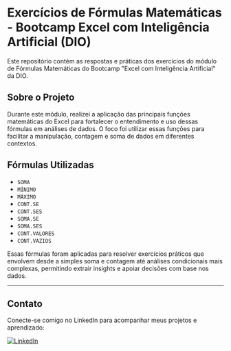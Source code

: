 # Exercícios de Fórmulas Matemáticas - Bootcamp Excel com Inteligência Artificial (DIO)

Este repositório contém as respostas e práticas dos exercícios do módulo de Fórmulas Matemáticas do Bootcamp "Excel com Inteligência Artificial" da DIO.

## Sobre o Projeto

Durante este módulo, realizei a aplicação das principais funções matemáticas do Excel para fortalecer o entendimento e uso dessas fórmulas em análises de dados. O foco foi utilizar essas funções para facilitar a manipulação, contagem e soma de dados em diferentes contextos.

## Fórmulas Utilizadas

- `SOMA`
- `MÍNIMO`
- `MÁXIMO`
- `CONT.SE`
- `CONT.SES`
- `SOMA.SE`
- `SOMA.SES`
- `CONT.VALORES`
- `CONT.VAZIOS`

Essas fórmulas foram aplicadas para resolver exercícios práticos que envolvem desde a simples soma e contagem até análises condicionais mais complexas, permitindo extrair insights e apoiar decisões com base nos dados.

---

## Contato

Conecte-se comigo no LinkedIn para acompanhar meus projetos e aprendizado:

[![LinkedIn](https://img.shields.io/badge/LinkedIn-%230077B5.svg?style=for-the-badge&logo=linkedin&logoColor=white)](https://www.linkedin.com/in/ingrid-feitosa-0b351718a/)


